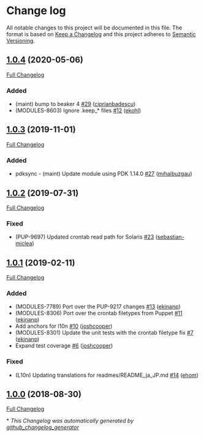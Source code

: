 # Change log

All notable changes to this project will be documented in this file. The format is based on [Keep a Changelog](http://keepachangelog.com/en/1.0.0/) and this project adheres to [Semantic Versioning](http://semver.org).

## [1.0.4](https://github.com/puppetlabs/puppetlabs-cron_core/tree/1.0.4) (2020-05-06)

[Full Changelog](https://github.com/puppetlabs/puppetlabs-cron_core/compare/1.0.3...1.0.4)

### Added

- \(maint\) bump to beaker 4 [\#29](https://github.com/puppetlabs/puppetlabs-cron_core/pull/29) ([ciprianbadescu](https://github.com/ciprianbadescu))
- \(MODULES-8603\) Ignore .keep\_\* files [\#12](https://github.com/puppetlabs/puppetlabs-cron_core/pull/12) ([ekohl](https://github.com/ekohl))

## [1.0.3](https://github.com/puppetlabs/puppetlabs-cron_core/tree/1.0.3) (2019-11-01)

[Full Changelog](https://github.com/puppetlabs/puppetlabs-cron_core/compare/1.0.2...1.0.3)

### Added

- pdksync - \(maint\) Update module using PDK 1.14.0 [\#27](https://github.com/puppetlabs/puppetlabs-cron_core/pull/27) ([mihaibuzgau](https://github.com/mihaibuzgau))

## [1.0.2](https://github.com/puppetlabs/puppetlabs-cron_core/tree/1.0.2) (2019-07-31)

[Full Changelog](https://github.com/puppetlabs/puppetlabs-cron_core/compare/1.0.1...1.0.2)

### Fixed

- \(PUP-9697\) Updated crontab read path for Solaris [\#23](https://github.com/puppetlabs/puppetlabs-cron_core/pull/23) ([sebastian-miclea](https://github.com/sebastian-miclea))

## [1.0.1](https://github.com/puppetlabs/puppetlabs-cron_core/tree/1.0.1) (2019-02-11)

[Full Changelog](https://github.com/puppetlabs/puppetlabs-cron_core/compare/1.0.0...1.0.1)

### Added

- \(MODULES-7789\) Port over the PUP-9217 changes [\#13](https://github.com/puppetlabs/puppetlabs-cron_core/pull/13) ([ekinanp](https://github.com/ekinanp))
- \(MODULES-8306\) Port over the crontab filetypes from Puppet [\#11](https://github.com/puppetlabs/puppetlabs-cron_core/pull/11) ([ekinanp](https://github.com/ekinanp))
- Add anchors for l10n [\#10](https://github.com/puppetlabs/puppetlabs-cron_core/pull/10) ([joshcooper](https://github.com/joshcooper))
- \(MODULES-8301\) Update the unit tests with the crontab filetype fix [\#7](https://github.com/puppetlabs/puppetlabs-cron_core/pull/7) ([ekinanp](https://github.com/ekinanp))
- Expand test coverage [\#6](https://github.com/puppetlabs/puppetlabs-cron_core/pull/6) ([joshcooper](https://github.com/joshcooper))

### Fixed

- \(L10n\) Updating translations for readmes/README\_ja\_JP.md [\#14](https://github.com/puppetlabs/puppetlabs-cron_core/pull/14) ([ehom](https://github.com/ehom))

## [1.0.0](https://github.com/puppetlabs/puppetlabs-cron_core/tree/1.0.0) (2018-08-30)

[Full Changelog](https://github.com/puppetlabs/puppetlabs-cron_core/compare/2142feac49c20972e39ed0e11a017fbbf15cc51f...1.0.0)



\* *This Changelog was automatically generated by [github_changelog_generator](https://github.com/skywinder/Github-Changelog-Generator)*

